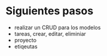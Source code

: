 # Siguientes pasos

- realizar un CRUD para los modelos
- tareas, crear, editar, eliminiar
- proyecto
- etiqeutas
